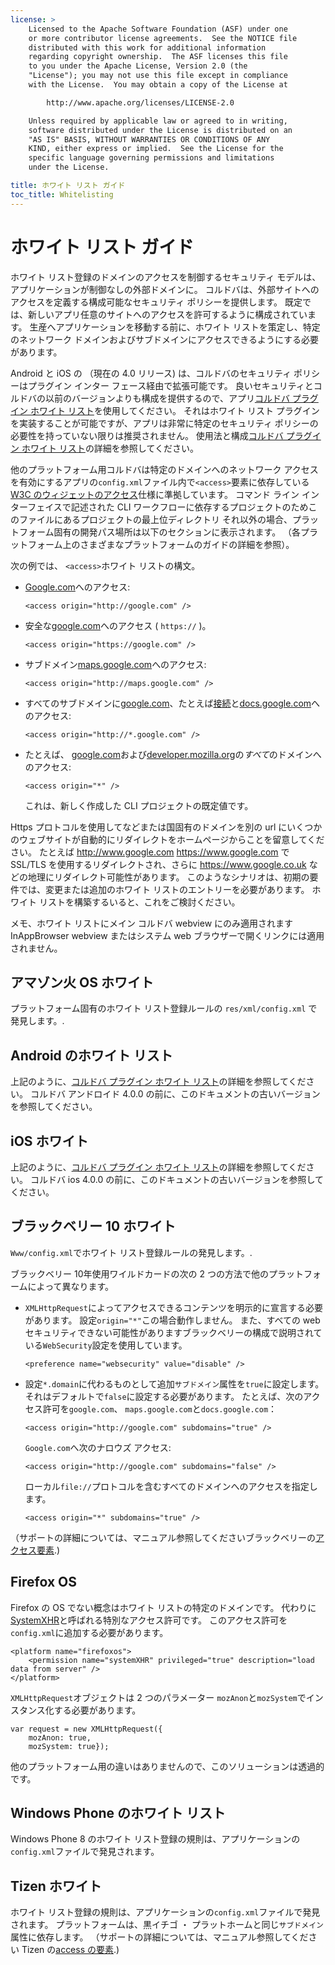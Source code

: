 ```yaml
---
license: >
    Licensed to the Apache Software Foundation (ASF) under one
    or more contributor license agreements.  See the NOTICE file
    distributed with this work for additional information
    regarding copyright ownership.  The ASF licenses this file
    to you under the Apache License, Version 2.0 (the
    "License"); you may not use this file except in compliance
    with the License.  You may obtain a copy of the License at

        http://www.apache.org/licenses/LICENSE-2.0

    Unless required by applicable law or agreed to in writing,
    software distributed under the License is distributed on an
    "AS IS" BASIS, WITHOUT WARRANTIES OR CONDITIONS OF ANY
    KIND, either express or implied.  See the License for the
    specific language governing permissions and limitations
    under the License.

title: ホワイト リスト ガイド
toc_title: Whitelisting
---
```


# ホワイト リスト ガイド

ホワイト リスト登録のドメインのアクセスを制御するセキュリティ モデルは、アプリケーションが制御なしの外部ドメインに。 コルドバは、外部サイトへのアクセスを定義する構成可能なセキュリティ ポリシーを提供します。 既定では、新しいアプリ任意のサイトへのアクセスを許可するように構成されています。 生産へアプリケーションを移動する前に、ホワイト リストを策定し、特定のネットワーク ドメインおよびサブドメインにアクセスできるようにする必要があります。

Android と iOS の （現在の 4.0 リリース) は、コルドバのセキュリティ ポリシーはプラグイン インター フェース経由で拡張可能です。 良いセキュリティとコルドバの以前のバージョンよりも構成を提供するので、アプリ[コルドバ プラグイン ホワイト リスト][1]を使用してください。 それはホワイト リスト プラグインを実装することが可能ですが、アプリは非常に特定のセキュリティ ポリシーの必要性を持っていない限りは推奨されません。 使用法と構成[コルドバ プラグイン ホワイト リスト][1]の詳細を参照してください。

 [1]: https://github.com/apache/cordova-plugin-whitelist

他のプラットフォーム用コルドバは特定のドメインへのネットワーク アクセスを有効にするアプリの`config.xml`ファイル内で`<access>`要素に依存している[W3C のウィジェットのアクセス][2]仕様に準拠しています。 コマンド ライン インターフェイスで記述された CLI ワークフローに依存するプロジェクトのためこのファイルにあるプロジェクトの最上位ディレクトリ それ以外の場合、プラットフォーム固有の開発パス場所は以下のセクションに表示されます。 （各プラットフォーム上のさまざまなプラットフォームのガイドの詳細を参照）。

 [2]: http://www.w3.org/TR/widgets-access/

次の例では、 `<access>`ホワイト リストの構文。

*   [Google.com][3]へのアクセス:
    
        <access origin="http://google.com" />
        

*   安全な[google.com][4]へのアクセス ( `https://` )。
    
        <access origin="https://google.com" />
        

*   サブドメイン[maps.google.com][5]へのアクセス:
    
        <access origin="http://maps.google.com" />
        

*   すべてのサブドメインに[google.com][3]、たとえば[接続][6]と[docs.google.com][7]へのアクセス:
    
        <access origin="http://*.google.com" />
        

*   たとえば、 [google.com][3]および[developer.mozilla.org][8]の*すべて*のドメインへのアクセス:
    
        <access origin="*" />
        
    
    これは、新しく作成した CLI プロジェクトの既定値です。

 [3]: http://google.com
 [4]: https://google.com
 [5]: http://maps.google.com
 [6]: http://mail.google.com
 [7]: http://docs.google.com
 [8]: http://developer.mozilla.org

Https プロトコルを使用してなどまたは国固有のドメインを別の url にいくつかのウェブサイトが自動的にリダイレクトをホームページからことを留意してください。 たとえば http://www.google.com https://www.google.com で SSL/TLS を使用するリダイレクトされ、さらに https://www.google.co.uk などの地理にリダイレクト可能性があります。 このようなシナリオは、初期の要件では、変更または追加のホワイト リストのエントリーを必要があります。 ホワイト リストを構築するいると、これをご検討ください。

メモ、ホワイト リストにメイン コルドバ webview にのみ適用されます InAppBrowser webview またはシステム web ブラウザーで開くリンクには適用されません。

## アマゾン火 OS ホワイト

プラットフォーム固有のホワイト リスト登録ルールの `res/xml/config.xml` で発見します。.

## Android のホワイト リスト

上記のように、[コルドバ プラグイン ホワイト リスト][1]の詳細を参照してください。 コルドバ アンドロイド 4.0.0 の前に、このドキュメントの古いバージョンを参照してください。

## iOS ホワイト

上記のように、[コルドバ プラグイン ホワイト リスト][1]の詳細を参照してください。 コルドバ ios 4.0.0 の前に、このドキュメントの古いバージョンを参照してください。

## ブラックベリー 10 ホワイト

`Www/config.xml`でホワイト リスト登録ルールの発見します。.

ブラックベリー 10年使用ワイルドカードの次の 2 つの方法で他のプラットフォームによって異なります。

*   `XMLHttpRequest`によってアクセスできるコンテンツを明示的に宣言する必要があります。 設定`origin="*"`この場合動作しません。 また、すべての web セキュリティできない可能性がありますブラックベリーの構成で説明されている`WebSecurity`設定を使用しています。
    
        <preference name="websecurity" value="disable" />
        

*   設定`*.domain`に代わるものとして追加`サブドメイン`属性を`true`に設定します。 それはデフォルトで`false`に設定する必要があります。 たとえば、次のアクセス許可を`google.com`、 `maps.google.com`と`docs.google.com`：
    
        <access origin="http://google.com" subdomains="true" />
        
    
    `Google.com`へ次のナロウズ アクセス:
    
        <access origin="http://google.com" subdomains="false" />
        
    
    ローカル`file://`プロトコルを含むすべてのドメインへのアクセスを指定します。
    
        <access origin="*" subdomains="true" />
        

（サポートの詳細については、マニュアル参照してくださいブラックベリーの[アクセス要素][9].)

 [9]: https://developer.blackberry.com/html5/documentation/ww_developing/Access_element_834677_11.html

## Firefox OS

Firefox の OS でない概念はホワイト リストの特定のドメインです。 代わりに[SystemXHR][10]と呼ばれる特別なアクセス許可です。 このアクセス許可を`config.xml`に追加する必要があります。

 [10]: https://developer.mozilla.org/en-US/docs/Web/API/XMLHttpRequest#Permissions

    <platform name="firefoxos">
        <permission name="systemXHR" privileged="true" description="load data from server" />
    </platform>
    

`XMLHttpRequest`オブジェクトは 2 つのパラメーター `mozAnon`と`mozSystem`でインスタンス化する必要があります。

    var request = new XMLHttpRequest({
        mozAnon: true,
        mozSystem: true});
    

他のプラットフォーム用の違いはありませんので、このソリューションは透過的です。

## Windows Phone のホワイト リスト

Windows Phone 8 のホワイト リスト登録の規則は、アプリケーションの`config.xml`ファイルで発見されます。

## Tizen ホワイト

ホワイト リスト登録の規則は、アプリケーションの`config.xml`ファイルで発見されます。 プラットフォームは、黒イチゴ ・ プラットホームと同じ`サブドメイン`属性に依存します。 （サポートの詳細については、マニュアル参照してください Tizen の[access の要素][11].)

 [11]: https://developer.tizen.org/help/index.jsp?topic=%2Forg.tizen.web.appprogramming%2Fhtml%2Fide_sdk_tools%2Fconfig_editor_w3celements.htm